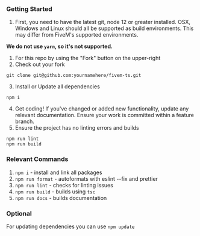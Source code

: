 ### Getting Started

1. First, you need to have the latest git, node 12 or greater installed. OSX, Windows and Linux should all be supported as build environments. This may differ from FiveM's supported environments.

**We do not use `yarn`, so it's not supported.**

1. For this repo by using the "Fork" button on the upper-right
2. Check out your fork

```
git clone git@github.com:yournamehere/fivem-ts.git
```

3. Install or Update all dependencies

```
npm i
```

4. Get coding! If you've changed or added new functionality, update any relevant documentation. Ensure your work is committed within a feature branch.
5. Ensure the project has no linting errors and builds

```
npm run lint
npm run build
```

### Relevant Commands

1. `npm i` - install and link all packages
2. `npm run format` - autoformats with eslint --fix and prettier
3. `npm run lint` - checks for linting issues
4. `npm run build` - builds using `tsc`
5. `npm run docs` - builds documentation

### Optional

For updating dependencies you can use `npm update`

